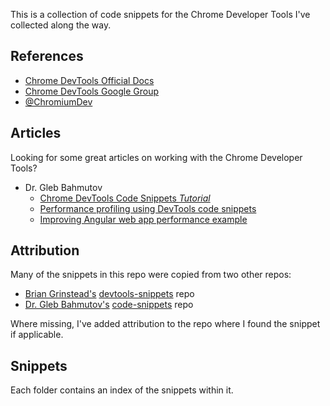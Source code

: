 This is a collection of code snippets for the Chrome Developer Tools I've collected along the way. 

## References

- [Chrome DevTools Official Docs](https://developers.google.com/chrome-developer-tools/)
- [Chrome DevTools Google Group](https://groups.google.com/forum/#!forum/google-chrome-developer-tools)
- [@ChromiumDev](https://twitter.com/chromiumdev)

## Articles

Looking for some great articles on working with the Chrome Developer Tools?

- Dr. Gleb Bahmutov
  - [Chrome DevTools Code Snippets *Tutorial*](http://glebbahmutov.com/blog/chrome-dev-tools-code-snippets/)
  - [Performance profiling using DevTools code snippets](http://glebbahmutov.com/blog/performance-profiling-using-devtools-code-snippets/)
  - [Improving Angular web app performance example](http://glebbahmutov.com/blog/improving-angular-web-app-performance-example/)

## Attribution

Many of the snippets in this repo were copied from two other repos:

- [Brian Grinstead's](http://www.briangrinstead.com/blog/) [devtools-snippets](https://github.com/bgrins/devtools-snippets) repo
- [Dr. Gleb Bahmutov's](http://glebbahmutov.com/blog/) [code-snippets](https://github.com/bahmutov/code-snippets) repo

Where missing, I've added attribution to the repo where I found the snippet if applicable.

## Snippets

Each folder contains an index of the snippets within it.